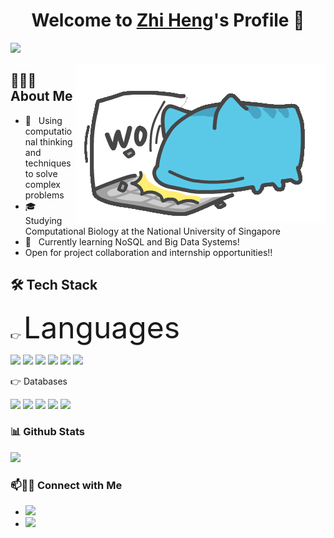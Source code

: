 <p align="center">
  <h1 align="center">Welcome to <a href="https://github.com/quek-zhiheng">Zhi Heng</a>'s Profile 👋</h1>
</p>

<a align="left" href="https://github.com/DenverCoder1/readme-typing-svg"><img src="https://readme-typing-svg.herokuapp.com?&font=IBM+Plex+Sans&color=F72EE2&size=25&lines=Welcome+to+my+Github+Profile!;I'm+a+Bioinformatician+:)));I'm+a+Data+Engineer+:)));I'm+a+Data+Scientist+:)))" /></a>

<img src="https://github.com/quek-zhiheng/quek-zhiheng/blob/main/giphy.gif" align="right">

<h2> 👨🏻‍💻 About Me </h2>

- 🤔 &nbsp; Using computational thinking and techniques to solve complex problems
- 🎓 &nbsp; Studying Computational Biology at the National University of Singapore
- 🌱 &nbsp; Currently learning NoSQL and Big Data Systems!
- Open for project collaboration and internship opportunities!!


<h2>🛠 Tech Stack</h2>

👉 <font size="16"> Languages </font>

[<img src='https://img.shields.io/badge/Python-FFD43B?style=for-the-badge&logo=python&logoColor=blue'>](https://img.shields.io/)
[<img src='https://img.shields.io/badge/Java-ED8B00?style=for-the-badge&logo=java&logoColor=white'>](https://img.shields.io/)
[<img src='https://img.shields.io/badge/R-276DC3?style=for-the-badge&logo=r&logoColor=white'>](https://img.shields.io/)
[<img src='https://img.shields.io/badge/JavaScript-323330?style=for-the-badge&logo=javascript&logoColor=F7DF1E'>](https://img.shields.io/)
[<img src='https://img.shields.io/badge/C%2B%2B-00599C?style=for-the-badge&logo=c%2B%2B&logoColor=white'>](https://img.shields.io/)
[<img src='https://img.shields.io/badge/Perl-39457E?style=for-the-badge&logo=perl&logoColor=white'>](https://img.shields.io/)

👉 Databases

[<img src='https://img.shields.io/badge/PostgreSQL-316192?style=for-the-badge&logo=postgresql&logoColor=white'>](https://img.shields.io/)
[<img src='https://img.shields.io/badge/MySQL-005C84?style=for-the-badge&logo=mysql&logoColor=white'>](https://img.shields.io/)
[<img src='https://img.shields.io/badge/MongoDB-4EA94B?style=for-the-badge&logo=mongodb&logoColor=white'>](https://img.shields.io/)
[<img src='https://img.shields.io/badge/SQLite-07405E?style=for-the-badge&logo=sqlite&logoColor=white'>](https://img.shields.io/)
[<img src='https://img.shields.io/badge/firebase-ffca28?style=for-the-badge&logo=firebase&logoColor=black'>](https://img.shields.io/)



<h3> 📊 Github Stats </h3>

<p align="left">
  <a href="https://github.com/quek-zhiheng">
    <img height="180em" src="https://github-readme-stats-eight-theta.vercel.app/api?username=quek-zhiheng&show_icons=true&theme=radical&include_all_commits=true&count_private=true"/>
  </a>
</p>


### 📫🤝🏻 Connect with Me

 - [<img src='https://img.shields.io/badge/LinkedIn-0077B5?style=for-the-badge&logo=linkedin&logoColor=white'>](https://www.linkedin.com/in/quekzhiheng/)
 - [<img src='https://img.shields.io/badge/Gmail-D14836?style=for-the-badge&logo=gmail&logoColor=white'>](mailto:quek_zhiheng@u.nus.edu)

